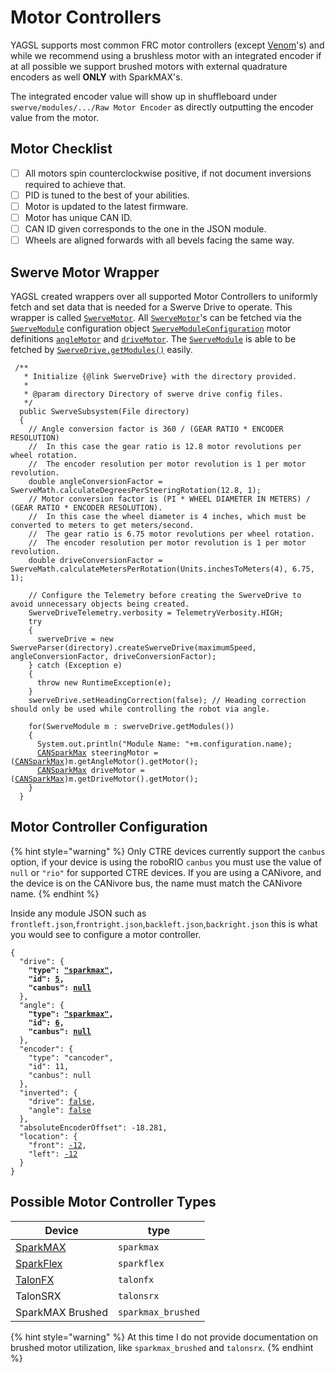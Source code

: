 # Motor Controllers

YAGSL supports most common FRC motor controllers (except [Venom](https://www.playingwithfusion.com/productview.php?pdid=99\&catid=1014)'s) and while we recommend using a brushless motor with an integrated encoder if at all possible we support brushed motors with external quadrature encoders as well **ONLY** with SparkMAX's.

The integrated encoder value will show up in shuffleboard under `swerve/modules/.../Raw Motor Encoder` as directly outputting the encoder value from the motor.

## Motor Checklist

* [ ] All motors spin counterclockwise positive, if not document inversions required to achieve that.
* [ ] PID is tuned to the best of your abilities.
* [ ] Motor is updated to the latest firmware.
* [ ] Motor has unique CAN ID.
* [ ] CAN ID given corresponds to the one in the JSON module.
* [ ] Wheels are aligned forwards with all bevels facing the same way.

## Swerve Motor Wrapper

YAGSL created wrappers over all supported Motor Controllers to uniformly fetch and set data that is needed for a Swerve Drive to operate. This wrapper is called [`SwerveMotor`](https://broncbotz3481.github.io/YAGSL/swervelib/motors/SwerveMotor.html). All [`SwerveMotor`](https://broncbotz3481.github.io/YAGSL/swervelib/motors/SwerveMotor.html)'s can be fetched via the [`SwerveModule`](https://broncbotz3481.github.io/YAGSL/swervelib/SwerveModule.html#configuration) configuration object [`SwerveModuleConfiguration`](https://broncbotz3481.github.io/YAGSL/swervelib/parser/SwerveModuleConfiguration.html) motor definitions [`angleMotor`](https://broncbotz3481.github.io/YAGSL/swervelib/parser/SwerveModuleConfiguration.html#angleMotor) and [`driveMotor`](https://broncbotz3481.github.io/YAGSL/swervelib/parser/SwerveModuleConfiguration.html#driveMotor). The [`SwerveModule`](https://broncbotz3481.github.io/YAGSL/swervelib/SwerveModule.html) is able to be fetched by [`SwerveDrive.getModules()`](https://broncbotz3481.github.io/YAGSL/swervelib/SwerveDrive.html#getModules\(\)) easily.

<pre class="language-java" data-full-width="true"><code class="lang-java"> /**
   * Initialize {@link SwerveDrive} with the directory provided.
   *
   * @param directory Directory of swerve drive config files.
   */
  public SwerveSubsystem(File directory)
  {
    // Angle conversion factor is 360 / (GEAR RATIO * ENCODER RESOLUTION)
    //  In this case the gear ratio is 12.8 motor revolutions per wheel rotation.
    //  The encoder resolution per motor revolution is 1 per motor revolution.
    double angleConversionFactor = SwerveMath.calculateDegreesPerSteeringRotation(12.8, 1);
    // Motor conversion factor is (PI * WHEEL DIAMETER IN METERS) / (GEAR RATIO * ENCODER RESOLUTION).
    //  In this case the wheel diameter is 4 inches, which must be converted to meters to get meters/second.
    //  The gear ratio is 6.75 motor revolutions per wheel rotation.
    //  The encoder resolution per motor revolution is 1 per motor revolution.
    double driveConversionFactor = SwerveMath.calculateMetersPerRotation(Units.inchesToMeters(4), 6.75, 1);

    // Configure the Telemetry before creating the SwerveDrive to avoid unnecessary objects being created.
    SwerveDriveTelemetry.verbosity = TelemetryVerbosity.HIGH;
    try
    {
      swerveDrive = new SwerveParser(directory).createSwerveDrive(maximumSpeed, angleConversionFactor, driveConversionFactor);
    } catch (Exception e)
    {
      throw new RuntimeException(e);
    }
    swerveDrive.setHeadingCorrection(false); // Heading correction should only be used while controlling the robot via angle.

    for(SwerveModule m : swerveDrive.getModules())
    {
      System.out.println("Module Name: "+m.configuration.name);
      <a data-footnote-ref href="#user-content-fn-1">CANSparkMax</a> steeringMotor = (<a data-footnote-ref href="#user-content-fn-2">CANSparkMax</a>)m.getAngleMotor().getMotor();
      <a data-footnote-ref href="#user-content-fn-3">CANSparkMax</a> driveMotor = (<a data-footnote-ref href="#user-content-fn-4">CANSparkMax</a>)m.getDriveMotor().getMotor();
    }
  }
</code></pre>

## Motor Controller Configuration

{% hint style="warning" %}
Only CTRE devices currently support the `canbus` option, if your device is using the roboRIO `canbus` you must use the value of `null` or `"rio"` for supported CTRE devices. If you are using a CANivore, and the device is on the CANivore bus, the name must match the CANivore name.
{% endhint %}

Inside any module JSON such as `frontleft.json`,`frontright.json`,`backleft.json`,`backright.json` this is what you would see to configure a motor controller.

<pre class="language-json"><code class="lang-json">{
  "drive": {
<strong>    "type": <a data-footnote-ref href="#user-content-fn-5">"sparkmax"</a>,
</strong><strong>    "id": <a data-footnote-ref href="#user-content-fn-6">5</a>,
</strong><strong>    "canbus": <a data-footnote-ref href="#user-content-fn-7">null</a>
</strong>  },
  "angle": {
<strong>    "type": <a data-footnote-ref href="#user-content-fn-8">"sparkmax"</a>,
</strong><strong>    "id": <a data-footnote-ref href="#user-content-fn-9">6</a>,
</strong><strong>    "canbus": <a data-footnote-ref href="#user-content-fn-10">null</a>
</strong>  },
  "encoder": {
    "type": "cancoder",
    "id": 11,
    "canbus": null
  },
  "inverted": {
    "drive": <a data-footnote-ref href="#user-content-fn-11">false</a>,
    "angle": <a data-footnote-ref href="#user-content-fn-12">false</a>
  },
  "absoluteEncoderOffset": -18.281,
  "location": {
    "front": <a data-footnote-ref href="#user-content-fn-13">-12</a>,
    "left": <a data-footnote-ref href="#user-content-fn-14">-12</a>
  }
}
</code></pre>

## &#x20;Possible Motor Controller Types

| Device                    | type               |
| ------------------------- | ------------------ |
| [SparkMAX](sparkmax.md)   | `sparkmax`         |
| [SparkFlex](sparkflex.md) | `sparkflex`        |
| [TalonFX](talonfx.md)     | `talonfx`          |
| TalonSRX                  | `talonsrx`         |
| SparkMAX Brushed          | `sparkmax_brushed` |

{% hint style="warning" %}
At this time I do not provide documentation on brushed motor utilization, like `sparkmax_brushed` and `talonsrx`.
{% endhint %}

[^1]: Type of motor controller that is being used.

[^2]: Cast the motor controller object that `SwerveMotor` wraps around back to the original class, in this case `CANSparkMax`

[^3]: Type of motor controller that is being used.

[^4]: Cast the motor controller object that `SwerveMotor` wraps around back to the original class, in this case `CANSparkMax`

[^5]: SparkMAX brushless mode is selected.

[^6]: The SparkMAX has a CAN ID of `5`.

[^7]: SparkMAX is not compatible with CANivore so the `canbus` should be `null` or `""`.

[^8]: SparkMAX brushless mode is selected.

[^9]: The SparkMAX has a CAN ID of `6`.

[^10]: SparkMAX is not compatible with CANivore so the `canbus` should be `null` or `""`.

[^11]: The drive motor spins counter clockwise positive without any inversion.

[^12]: The steering/angle/azimuth motor spins counterclockwise positive without inversion.

[^13]: The center of this module is `-12`in from the center of the robot "frontwise".

[^14]: The center of this module is `-12`in from the center of the robot "left".
